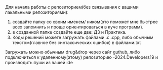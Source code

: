 Для начала работы с репозиторием(без связывания с вашими лакальными репозиториями):
1) создайте папку со своим именем/ ником(это поможет мне быстрее всех запомнить и проще ориентироваться в куче программ).
2) в созданной папке создайте еще две: ДЗ и Практика.
3) Коды решений можете загружать файлами .c .cpp, либо обычным текстом(главное без синтаксических ошибок) в файлами.txt


Загружать можно обычным drug&drop через сайт guthub, либо подключиться к удаленному(этому) репозиторию -2024.Developers19 и производить пуши из вашей ide

